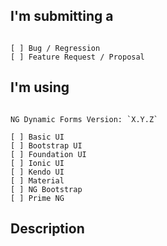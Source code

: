 <!-- Please do not file questions or support requests on the GitHub issues tracker any longer.

You can get your questions answered using Stack Overflow. Thank you! -->

## I'm submitting a
<!-- Check one of the following options with "x" -->
<pre><code>
[ ] Bug / Regression
[ ] Feature Request / Proposal
</code></pre>

## I'm using
<!-- Check one of the following options with "x" -->
<pre><code>
NG Dynamic Forms Version: `X.Y.Z`

[ ] Basic UI
[ ] Bootstrap UI  
[ ] Foundation UI
[ ] Ionic UI
[ ] Kendo UI
[ ] Material  
[ ] NG Bootstrap
[ ] Prime NG
</code></pre>

## Description
<!-- Describe your issue in detail -->
